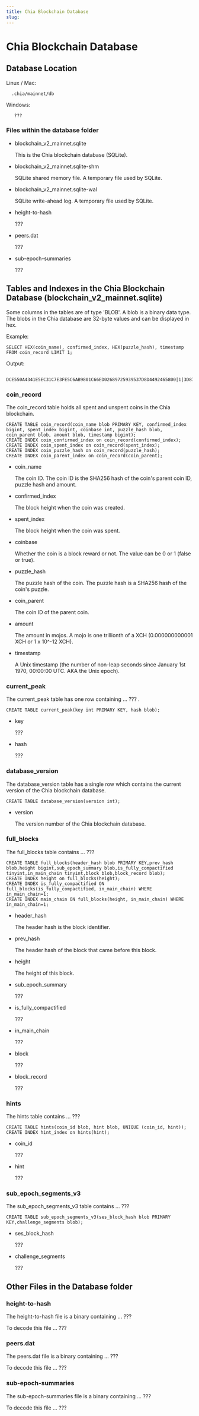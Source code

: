 ```yaml
---
title: Chia Blockchain Database
slug:
---
```


# Chia Blockchain Database

## Database Location

Linux / Mac:
```shell
  .chia/mainnet/db
```

Windows:
```shell
   ???
```
### Files within the database folder

- blockchain_v2_mainnet.sqlite

   This is the Chia blockchain database (SQLite).


- blockchain_v2_mainnet.sqlite-shm
   
   SQLite shared memory file. A temporary file used by SQLite.


- blockchain_v2_mainnet.sqlite-wal

   SQLite write-ahead log. A temporary file used by SQLite.


- height-to-hash

   ???


- peers.dat

   ???


- sub-epoch-summaries

   ???


## Tables and Indexes in the Chia Blockchain Database (blockchain_v2_mainnet.sqlite)

   Some columns in the tables are of type 'BLOB'. A blob is a binary data type. The blobs in the Chia database are 32-byte values and can be displayed in hex.
    
   Example:
   ```shell
  SELECT HEX(coin_name), confirmed_index, HEX(puzzle_hash), timestamp FROM coin_record LIMIT 1;
  ```
  Output:
```shell
  DCE550A4341E5EC31C7E3FE5C6AB9801C66ED02689725939537D8D4492465800|1|3D8765D3A597EC1D99663F6C9816D915B9F68613AC94009884C4ADDAEFCCE6AF|1616162525
   ```

### coin_record

The coin_record table holds all spent and unspent coins in the Chia blockchain.

```shell
CREATE TABLE coin_record(coin_name blob PRIMARY KEY, confirmed_index bigint, spent_index bigint, coinbase int, puzzle_hash blob, coin_parent blob, amount blob, timestamp bigint);
CREATE INDEX coin_confirmed_index on coin_record(confirmed_index);
CREATE INDEX coin_spent_index on coin_record(spent_index);
CREATE INDEX coin_puzzle_hash on coin_record(puzzle_hash);
CREATE INDEX coin_parent_index on coin_record(coin_parent);
```

- coin_name

   The coin ID. The coin ID is the SHA256 hash of the coin's parent coin ID, puzzle hash and amount.


- confirmed_index

  The block height when the coin was created.


- spent_index

   The block height when the coin was spent.


- coinbase

   Whether the coin is a block reward or not. The value can be 0 or 1 (false or true).


- puzzle_hash

   The puzzle hash of the coin. The puzzle hash is a SHA256 hash of the coin's puzzle.


- coin_parent

   The coin ID of the parent coin.


- amount

   The amount in mojos. A mojo is one trillionth of a XCH (0.000000000001 XCH or 1 x 10^-12 XCH).


- timestamp

   A Unix timestamp (the number of non-leap seconds since January 1st 1970, 00:00:00 UTC. AKA the Unix epoch).


### current_peak

The current_peak table has one row containing ... ??? .

```shell
CREATE TABLE current_peak(key int PRIMARY KEY, hash blob);
```

- key

   ???


- hash

   ???


### database_version

The database_version table has a single row which contains the current version of the Chia blockchain database.

```shell
CREATE TABLE database_version(version int);
```

- version

   The version number of the Chia blockchain database.


### full_blocks

The full_blocks table contains ... ???

```shell
CREATE TABLE full_blocks(header_hash blob PRIMARY KEY,prev_hash blob,height bigint,sub_epoch_summary blob,is_fully_compactified tinyint,in_main_chain tinyint,block blob,block_record blob);
CREATE INDEX height on full_blocks(height);
CREATE INDEX is_fully_compactified ON full_blocks(is_fully_compactified, in_main_chain) WHERE in_main_chain=1;
CREATE INDEX main_chain ON full_blocks(height, in_main_chain) WHERE in_main_chain=1;
```

- header_hash

   The header hash is the block identifier. 


- prev_hash

   The header hash of the block that came before this block. 


- height

   The height of this block.


- sub_epoch_summary

   ???


- is_fully_compactified

   ???


- in_main_chain

   ???


- block

   ???


- block_record

   ???


### hints

The hints table contains ... ???

```shell
CREATE TABLE hints(coin_id blob, hint blob, UNIQUE (coin_id, hint));
CREATE INDEX hint_index on hints(hint);
```

- coin_id

   ???


- hint

   ???


### sub_epoch_segments_v3

The sub_epoch_segments_v3 table contains ... ???

```shell
CREATE TABLE sub_epoch_segments_v3(ses_block_hash blob PRIMARY KEY,challenge_segments blob);
```

- ses_block_hash

   ???


- challenge_segments

   ???
   

## Other Files in the Database folder

### height-to-hash

   The height-to-hash file is a binary containing ... ???

   To decode this file ... ???

### peers.dat

The peers.dat file is a binary containing ... ???

To decode this file ... ???

### sub-epoch-summaries

The sub-epoch-summaries file is a binary containing ... ???
  
To decode this file ... ???
   

